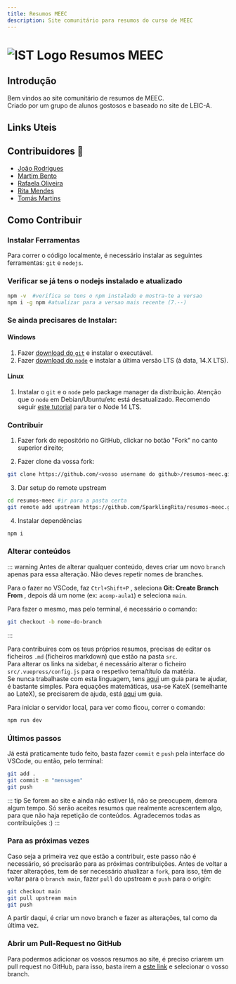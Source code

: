 ```yaml
---
title: Resumos MEEC
description: Site comunitário para resumos do curso de MEEC
---
```


# ![IST Logo](./IST_Logo.png) Resumos MEEC

## Introdução

Bem vindos ao site comunitário de resumos de MEEC.  
Criado por um grupo de alunos gostosos e baseado
no site de LEIC-A.

## Links Uteis

## Contribuidores 💛

- [João Rodrigues](https://github.com/SparklingRita/resumos-meec/commits?author=Joao-Ex-Machina)
- [Martim Bento](https://github.com/SparklingRita/resumos-meec/commits?author=G05B3)
- [Rafaela Oliveira](https://github.com/SparklingRita/resumos-meec/commits?author=rafaelacorreiaoliveira)
- [Rita Mendes](https://github.com/SparklingRita/resumos-meec/commits?author=SparklingRita)
- [Tomás Martins](https://github.com/SparklingRita/resumos-meec/commits?author=tomasmartins77)

## Como Contribuir

### Instalar Ferramentas

Para correr o código localmente, é necessário instalar as seguintes ferramentas: `git` e `nodejs`.

### Verificar se já tens o nodejs instalado e atualizado

```bash
npm -v  #verifica se tens o npm instalado e mostra-te a versao
npm i -g npm #atualizar para a versao mais recente (7.--)
```

### Se ainda precisares de Instalar:

#### Windows

1. Fazer [download do `git`](http://git-scm.com/) e instalar o executável.
2. Fazer [download do `node`](https://nodejs.org/en/) e instalar a última versão LTS (à data, 14.X LTS).

#### Linux

1. Instalar o `git` e o `node` pelo package manager da distribuição. Atenção que o `node` em Debian/Ubuntu/etc está desatualizado.
   Recomendo seguir [este tutorial](https://www.digitalocean.com/community/tutorials/how-to-install-node-js-on-ubuntu-20-04#option-3-%E2%80%94-installing-node-using-the-node-version-manager) para ter o Node 14 LTS.

### Contribuir

1. Fazer fork do repositório no GitHub, clickar no botão "Fork" no canto superior direito;

2. Fazer clone da vossa fork:

```bash
git clone https://github.com/<vosso username do github>/resumos-meec.git
```

3. Dar setup do remote upstream

```bash
cd resumos-meec #ir para a pasta certa
git remote add upstream https://github.com/SparklingRita/resumos-meec.git
```

4. Instalar dependências

```bash
npm i
```

### Alterar conteúdos

::: warning
Antes de alterar qualquer conteúdo, deves criar um novo `branch` apenas para essa alteração.
Não deves repetir nomes de branches.

Para o fazer no VSCode, faz `Ctrl+Shift+P` , seleciona **Git: Create Branch From** , depois dá um nome (ex: `acomp-aula1`) e seleciona `main`.

Para fazer o mesmo, mas pelo terminal, é necessário o comando:

```bash
git checkout -b nome-do-branch
```

:::

Para contribuires com os teus próprios resumos, precisas de editar os ficheiros `.md` (ficheiros markdown) que estão na pasta `src`.  
Para alterar os links na sidebar, é necessário alterar o ficheiro `src/.vuepress/config.js` para o respetivo tema/título da matéria.  
Se nunca trabalhaste com esta linguagem, tens [aqui](https://www.markdownguide.org/basic-syntax) um guia para te ajudar, é bastante simples.
Para equações matemáticas, usa-se KateX (semelhante ao LateX), se precisarem de ajuda, está [aqui](https://katex.org/docs/supported.html) um guia.

Para iniciar o servidor local, para ver como ficou, correr o comando:

```bash
npm run dev
```

### Últimos passos

Já está praticamente tudo feito, basta fazer `commit` e `push` pela interface do VSCode, ou então, pelo terminal:

```bash
git add .
git commit -m "mensagem"
git push
```

::: tip
Se forem ao site e ainda não estiver lá, não se preocupem, demora algum tempo.
Só serão aceites resumos que realmente acrescentem algo, para que não haja repetição de conteúdos.
Agradecemos todas as contribuições :)
:::

### Para as próximas vezes

Caso seja a primeira vez que estão a contribuir, este passo não é necessário, só precisarão para as próximas contribuições.
Antes de voltar a fazer alterações, tem de ser necessário atualizar a `fork`, para isso, têm de voltar para o `branch main`, fazer `pull` do upstream e `push` para o origin:

```bash
git checkout main
git pull upstream main
git push
```

A partir daqui, é criar um novo branch e fazer as alterações, tal como da última vez.

### Abrir um Pull-Request no GitHub

Para podermos adicionar os vossos resumos ao site, é preciso criarem um pull request no GitHub, para isso, basta irem a [este link](https://github.com/SparklingRita/resumos-meec/compare) e selecionar o vosso branch.
